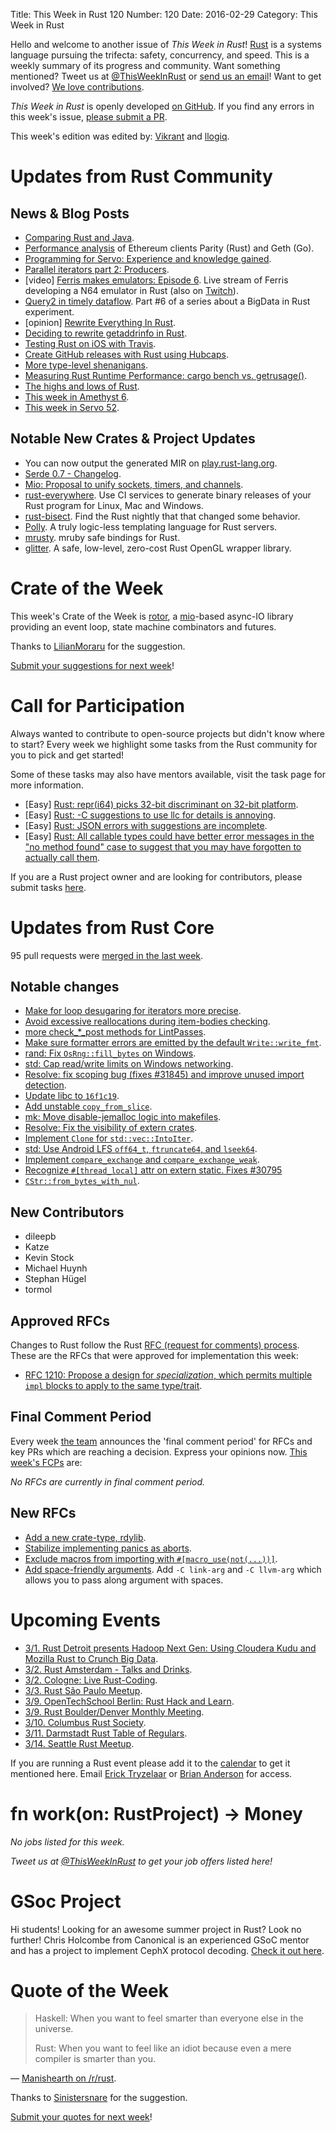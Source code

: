 Title: This Week in Rust 120
Number: 120
Date: 2016-02-29
Category: This Week in Rust

Hello and welcome to another issue of *This Week in Rust*!
[Rust](http://rust-lang.org) is a systems language pursuing the trifecta:
safety, concurrency, and speed. This is a weekly summary of its progress and
community. Want something mentioned? Tweet us at [@ThisWeekInRust](https://twitter.com/ThisWeekInRust) or [send us an
email](mailto:corey@octayn.net?subject=This%20Week%20in%20Rust%20Suggestion)!
Want to get involved? [We love
contributions](https://github.com/rust-lang/rust/blob/master/CONTRIBUTING.md).

*This Week in Rust* is openly developed [on GitHub](https://github.com/cmr/this-week-in-rust).
If you find any errors in this week's issue, [please submit a PR](https://github.com/cmr/this-week-in-rust/pulls).

This week's edition was edited by: [Vikrant](https://github.com/nasa42) and [llogiq](https://github.com/llogiq).


# Updates from Rust Community

## News & Blog Posts


* [Comparing Rust and Java](https://llogiq.github.io/2016/02/28/java-rust.html).
* [Performance analysis](https://blog.ethcore.io/performance-analysis/) of Ethereum clients Parity (Rust) and Geth (Go).
* [Programming for Servo: Experience and knowledge gained](https://nikkisquared.github.io/2016/02/22/things-ive-learned.html).
* [Parallel iterators part 2: Producers](http://smallcultfollowing.com/babysteps/blog/2016/02/25/parallel-iterators-part-2-producers/).
* [video] [Ferris makes emulators: Episode 6](https://www.youtube.com/watch?v=TmNfPEb-ijo). Live stream of Ferris developing a N64 emulator in Rust (also on [Twitch](http://www.twitch.tv/ferrisstreamsstuff/profile)).
* [Query2 in timely dataflow](http://www.poumeyrol.fr/2016/02/22/Query2-in-timely/). Part #6 of a series about a BigData in Rust experiment.
* [opinion] [Rewrite Everything In Rust](http://robert.ocallahan.org/2016/02/rewrite-everything-in-rust.html).
* [Deciding to rewrite getaddrinfo in Rust](http://blog.dkhenry.com/2016/02/17/deciding-to-rewrite-getaddrinfo-in-rust/).
* [Testing Rust on iOS with Travis](http://sasheldon.com/blog/2016/02/22/testing-rust-on-ios-with-travis/).
* [Create GitHub releases with Rust using Hubcaps](https://fnordig.de/2016/02/23/create-releases-using-hubcaps-a-rust-library/).
* [More type-level shenanigans](https://llogiq.github.io/2016/02/23/moretypes.html).
* [Measuring Rust Runtime Performance: cargo bench vs. getrusage()](https://dikaiosune.github.io/rust-runtime-cargobench-vs-getrusage.html).
* [The highs and lows of Rust](https://www.jimmycuadra.com/posts/the-highs-and-lows-of-rust/).
* [This week in Amethyst 6](https://thisweekinamethyst.wordpress.com/2016/02/22/twia-6/).
* [This week in Servo 52](http://blog.servo.org/2016/02/22/twis-52/).

## Notable New Crates & Project Updates

* You can now output the generated MIR on [play.rust-lang.org](https://play.rust-lang.org/?gist=fee8ccf28bae2c89107d&version=nightly).
* [Serde 0.7 - Changelog](https://erickt.github.io/blog/2016/02/26/serde-0-dot-7/).
* [Mio: Proposal to unify sockets, timers, and channels](https://github.com/carllerche/mio/issues/360).
* [rust-everywhere](https://github.com/japaric/rust-everywhere). Use CI services to generate binary releases of your Rust program for Linux, Mac and Windows.
* [rust-bisect](https://github.com/kamalmarhubi/rust-bisect). Find the Rust nightly that that changed some behavior.
* [Polly](https://gitlab.com/Polly-lang/Polly). A truly logic-less templating language for Rust servers.
* [mrusty](https://github.com/anima-engine/mrusty). mruby safe bindings for Rust.
* [glitter](https://github.com/kylewlacy/glitter). A safe, low-level, zero-cost Rust OpenGL wrapper library.

# Crate of the Week

This week's Crate of the Week is [rotor](https://crates.io/crates/rotor), a [mio](https://crates.io/crates/mio)-based async-IO library providing an event loop, state machine combinators and futures.

Thanks to [LilianMoraru](https://users.rust-lang.org/users/LilianMoraru) for the suggestion.

[Submit your suggestions for next week][submit_crate]!

[submit_crate]: https://users.rust-lang.org/t/crate-of-the-week/2704

# Call for Participation

Always wanted to contribute to open-source projects but didn't know where to start?
Every week we highlight some tasks from the Rust community for you to pick and get started!

Some of these tasks may also have mentors available, visit the task page for more information.

* [Easy] [Rust: repr(i64) picks 32-bit discriminant on 32-bit platform](https://github.com/rust-lang/rust/issues/26114).
* [Easy] [Rust: -C suggestions to use llc for details is annoying](https://github.com/rust-lang/rust/issues/30961).
* [Easy] [Rust: JSON errors with suggestions are incomplete](https://github.com/rust-lang/rust/issues/30701).
* [Easy] [Rust: All callable types could have better error messages in the "no method found" case to suggest that you may have forgotten to actually call them](https://github.com/rust-lang/rust/issues/29124).

If you are a Rust project owner and are looking for contributors, please submit tasks [here][guidelines].

[guidelines]: https://users.rust-lang.org/t/twir-call-for-participation/4821


# Updates from Rust Core

95 pull requests were [merged in the last week][merged].

[merged]: https://github.com/issues?q=is%3Apr+org%3Arust-lang+is%3Amerged+merged%3A2016-02-22..2016-02-29

## Notable changes

* [Make for loop desugaring for iterators more precise](https://github.com/rust-lang/rust/pull/31942).
* [Avoid excessive reallocations during item-bodies checking](https://github.com/rust-lang/rust/pull/31929).
* [more check_*_post methods for LintPasses](https://github.com/rust-lang/rust/pull/31926).
* [Make sure formatter errors are emitted by the default `Write::write_fmt`](https://github.com/rust-lang/rust/pull/31904).
* [rand: Fix `OsRng::fill_bytes` on Windows](https://github.com/rust-lang/rust/pull/31876).
* [std: Cap read/write limits on Windows networking](https://github.com/rust-lang/rust/pull/31858).
* [Resolve: fix scoping bug (fixes #31845) and improve unused import detection](https://github.com/rust-lang/rust/pull/31857).
* [Update libc to `16f1c19`](https://github.com/rust-lang/rust/pull/31832).
* [Add unstable `copy_from_slice`](https://github.com/rust-lang/rust/pull/31834).
* [mk: Move disable-jemalloc logic into makefiles](https://github.com/rust-lang/rust/pull/31846).
* [Resolve: Fix the visibility of extern crates](https://github.com/rust-lang/rust/pull/31362).
* [Implement `Clone` for `std::vec::IntoIter`](https://github.com/rust-lang/rust/pull/31704).
* [std: Use Android LFS `off64_t`, `ftruncate64`, and `lseek64`](https://github.com/rust-lang/rust/pull/31805).
* [Implement `compare_exchange` and `compare_exchange_weak`](https://github.com/rust-lang/rust/pull/30969).
* [Recognize `#[thread_local]` attr on extern static. Fixes #30795](https://github.com/rust-lang/rust/pull/30856)
* [`CStr::from_bytes_with_nul`](https://github.com/rust-lang/rust/pull/30614).

## New Contributors

* dileepb
* Katze
* Kevin Stock
* Michael Huynh
* Stephan Hügel
* tormol

## Approved RFCs

Changes to Rust follow the Rust [RFC (request for comments)
process](https://github.com/rust-lang/rfcs#rust-rfcs). These
are the RFCs that were approved for implementation this week:

* [RFC 1210: Propose a design for _specialization_, which permits multiple `impl` blocks to apply to the same type/trait](https://github.com/rust-lang/rfcs/pull/1210).

## Final Comment Period

Every week [the team](https://rust-lang.org/team.html) announces the
'final comment period' for RFCs and key PRs which are reaching a
decision. Express your opinions now. [This week's FCPs][fcp] are:

[fcp]: https://github.com/rust-lang/rfcs/labels/final-comment-period

*No RFCs are currently in final comment period.*

## New RFCs

* [Add a new crate-type, rdylib](https://github.com/rust-lang/rfcs/pull/1510).
* [Stabilize implementing panics as aborts](https://github.com/rust-lang/rfcs/pull/1513).
* [Exclude macros from importing with `#[macro_use(not(...))]`](https://github.com/rust-lang/rfcs/pull/1517).
* [Add space-friendly arguments](https://github.com/rust-lang/rfcs/pull/1509). Add `-C link-arg` and `-C llvm-arg` which allows you to pass along argument with spaces.

# Upcoming Events

* [3/1. Rust Detroit presents Hadoop Next Gen: Using Cloudera Kudu and Mozilla Rust to Crunch Big Data](http://www.meetup.com/rust-detroit/events/224586618/).
* [3/2. Rust Amsterdam - Talks and Drinks](http://www.meetup.com/Rust-Amsterdam/events/227827508/).
* [3/2. Cologne: Live Rust-Coding](http://www.meetup.com/de-DE/Rust-Cologne-Bonn/events/229013352/?eventId=229013352&chapter_analytics_code=UA-63812876-1).
* [3/3. Rust São Paulo Meetup](http://www.meetup.com/Rust-Sao-Paulo-Meetup/events/228868463/).
* [3/9. OpenTechSchool Berlin: Rust Hack and Learn](http://www.meetup.com/opentechschool-berlin/).
* [3/9. Rust Boulder/Denver Monthly Meeting](http://www.meetup.com/Rust-Boulder-Denver/).
* [3/10. Columbus Rust Society](http://www.meetup.com/columbus-rs/).
* [3/11. Darmstadt Rust Table of Regulars](http://www.meetup.com/de-DE/Rust-Rhein-Main/events/228665878/).
* [3/14. Seattle Rust Meetup](https://www.eventbrite.com/e/mozilla-rust-seattle-meetup-tickets-12222326307?aff=erelexporg).

If you are running a Rust event please add it to the [calendar] to get
it mentioned here. Email [Erick Tryzelaar][erickt] or [Brian
Anderson][brson] for access.

[calendar]: https://www.google.com/calendar/embed?src=apd9vmbc22egenmtu5l6c5jbfc%40group.calendar.google.com
[erickt]: mailto:erick.tryzelaar@gmail.com
[brson]: mailto:banderson@mozilla.com

# fn work(on: RustProject) -> Money

*No jobs listed for this week.*

*Tweet us at [@ThisWeekInRust](https://twitter.com/ThisWeekInRust) to get your job offers listed here!*

# GSoc Project

Hi students! Looking for an awesome summer project in Rust? Look no further! Chris Holcombe from Canonical is an experienced GSoC mentor and has a project to implement CephX protocol decoding. [Check it out here](https://wiki.ubuntu.com/GoogleSoC2016/Ideas#Decode_CephX_Protocol).

# Quote of the Week

> Haskell: When you want to feel smarter than everyone else in the universe.
>
> Rust: When you want to feel like an idiot because even a mere compiler is smarter than you.

— [Manishearth on /r/rust](https://www.reddit.com/r/rust/comments/47ucw9/comparing_haskell_and_rust_which_to_choose_when/d0fsjvu).

Thanks to [Sinistersnare](https://users.rust-lang.org/users/sinistersnare) for the suggestion.

[Submit your quotes for next week][submit]!

[submit]: http://users.rust-lang.org/t/twir-quote-of-the-week/328
